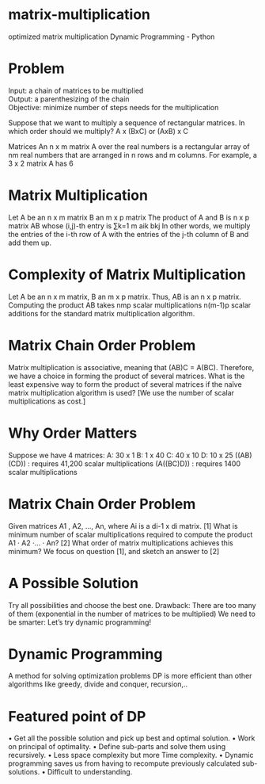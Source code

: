 # matrix-multiplication
optimized matrix multiplication Dynamic Programming - Python

# Problem
Input: a chain of matrices to be multiplied<br>
Output: a parenthesizing of the chain<br>
Objective: minimize number of steps needs for the multiplication<br>

Suppose that we want to multiply a sequence of rectangular matrices. In which order should we multiply?
 A x (BxC) or (AxB) x C

Matrices An n x m matrix A over the real numbers is a rectangular array of nm real numbers that are arranged in n rows and m columns. For example, a 3 x 2 matrix A has 6 

# Matrix Multiplication 
Let A be an n x m matrix B an m x p matrix The product of A and B is n x p matrix AB whose (i,j)-th entry is ∑k=1 m aik bkj In other words, we multiply the entries of the i-th row of A with the entries of the j-th column of B and add them up.

# Complexity of Matrix Multiplication
Let A be an n x m matrix, B an m x p matrix. Thus, AB is an n x p matrix. Computing the product AB takes nmp scalar multiplications n(m-1)p scalar additions for the standard matrix multiplication algorithm.

# Matrix Chain Order Problem
Matrix multiplication is associative, meaning that (AB)C = A(BC). Therefore, we have a choice in forming the product of several matrices. What is the least expensive way to form the product of several matrices if the naïve matrix multiplication algorithm is used? [We use the number of scalar multiplications as cost.]

# Why Order Matters 
Suppose we have 4 matrices: 
A: 30 x 1 
B: 1 x 40 
C: 40 x 10 
D: 10 x 25
 ((AB)(CD)) : requires 41,200 scalar multiplications
 (A((BC)D)) : requires 1400 scalar multiplications

# Matrix Chain Order Problem
Given matrices A1 , A2, …, An, where Ai is a di-1 x di matrix. [1] What is minimum number of scalar multiplications required to compute the product A1 · A2 ·… · An? [2] What order of matrix multiplications achieves this minimum? We focus on question [1], and sketch an answer to [2]

# A Possible Solution
Try all possibilities and choose the best one. Drawback: There are too many of them (exponential in the number of matrices to be multiplied) We need to be smarter: Let’s try dynamic programming!


# Dynamic Programming
A method for solving optimization problems 
DP is more efficient than other algorithms like greedy, divide and conquer, recursion,..

# Featured point of DP
•	Get all the possible solution and pick up best and optimal solution.
•	Work on principal of optimality.
•	Define sub-parts and solve them using recursively.
•	Less space complexity but more Time complexity.
•	Dynamic programming saves us from having to recompute previously calculated sub-solutions.
•	Difficult to understanding.




